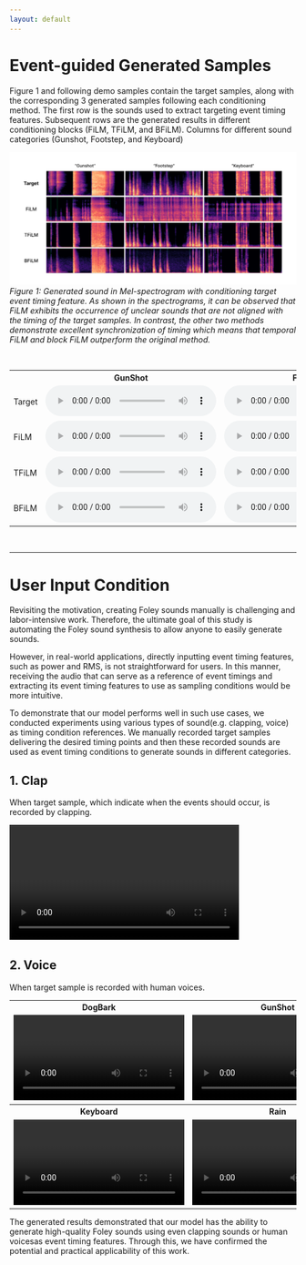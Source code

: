 ```yaml
---
layout: default
---
```


# Event-guided Generated Samples

Figure 1 and following demo samples contain the target samples, along with the corresponding 3 generated samples following each conditioning method. The first row is the sounds used to extract targeting event timing features. Subsequent rows are the generated results in different conditioning blocks (FiLM, TFiLM, and BFiLM). Columns for different sound categories (Gunshot, Footstep, and Keyboard)

<p>
    <img src="public/images/event-guided_samples.png" alt>
    <em text-align="center">Figure 1: Generated sound in Mel-spectrogram with conditioning target event timing feature. As shown in the spectrograms, it can be observed that FiLM exhibits the occurrence of unclear sounds that are not aligned with the timing of the target samples. In contrast, the other two methods demonstrate excellent synchronization of timing which means that temporal FiLM and block FiLM outperform the original method.</em>
</p>

<br>

<table>
    <tr>
        <th></th>
        <th>GunShot</th>
        <th>Footstep</th>
        <th>Keyboard</th>
    </tr>
    <tr>
        <td>Target</td>
        <td><audio src="public/audios/GunShot_074.wav" controls></audio></td>
        <td><audio src="public/audios/Footstep_094.wav" controls></audio></td>
        <td><audio src="public/audios/Keyboard_070.wav" controls></audio></td>
    </tr>
    <tr>
        <td>FiLM</td>
        <td><audio src="public/audios/GunShot_074_Film.wav" controls></audio></td>
        <td><audio src="public/audios/Footstep_094_Film.wav" controls></audio></td>
        <td><audio src="public/audios/Keyboard_070_Film.wav" controls></audio></td>
    </tr>
    <tr>
        <td>TFiLM</td>
        <td><audio src="public/audios/GunShot_074_TFilm.wav" controls></audio></td>
        <td><audio src="public/audios/Footstep_094_TFilm.wav" controls></audio></td>
        <td><audio src="public/audios/Keyboard_070_TFilm.wav" controls></audio></td>
    </tr>
    <tr>
        <td>BFiLM</td>
        <td><audio src="public/audios/GunShot_074_BFilm.wav" controls></audio></td>
        <td><audio src="public/audios/Footstep_094_BFilm.wav" controls></audio></td>
        <td><audio src="public/audios/Keyboard_070_BFilm.wav" controls></audio></td>
    </tr>
</table>

<br>

---

# User Input Condition

Revisiting the motivation, creating Foley sounds manually is challenging and labor-intensive work. Therefore, the ultimate goal of this study is automating the Foley sound synthesis to allow anyone to easily generate sounds. 

However, in real-world applications, directly inputting event timing features, such as power and RMS, is not straightforward for users. In this manner, receiving the audio that can serve as a reference of event timings and extracting its event timing features to use as sampling conditions would be more intuitive. 

To demonstrate that our model performs well in such use cases, we conducted experiments using various types of sound(e.g. clapping, voice) as timing condition references. We manually recorded target samples delivering the desired timing points and then these recorded sounds are used as event timing conditions to generate sounds in different categories.

## 1. Clap

When target sample, which indicate when the events should occur, is recorded by clapping.

<video width="80%" controls>
  <source src="public/videos/demo.mp4" type="video/mp4">
  Your browser does not support the video tag.
</video>

## 2. Voice

When target sample is recorded with human voices.

<table>
    <tr>
        <th>DogBark</th>
        <th>GunShot</th>
        <th>MovingMotorVehicle</th>
    </tr>
    <tr>
        <td><video class="small_video" controls><source src="public/videos/dogbark.mp4" type="video/mp4"></video></td>
        <td><video class="small_video" controls><source src="public/videos/gunshot.mp4" type="video/mp4"></video></td>
        <td><video class="small_video" controls><source src="public/videos/movingmotorvehicle.mp4" type="video/mp4"></video></td>
    </tr>
    <tr>
        <th>Keyboard</th>
        <th>Rain</th>
        <th>Footstep</th>
    </tr>
    <tr>
        <td><video class="small_video" controls><source src="public/videos/keyboard.mp4" type="video/mp4"></video></td>
        <td><video class="small_video" controls><source src="public/videos/rain.mp4" type="video/mp4"></video></td>
        <td><video class="small_video" controls><source src="public/videos/footstep.mp4" type="video/mp4"></video></td>
    </tr>
</table>


The generated results demonstrated that our model has the ability to generate high-quality Foley sounds using even clapping sounds or human voicesas event timing features. Through this, we have confirmed the potential and practical applicability of this work.
